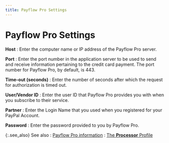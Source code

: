```yaml
---
title: Payflow Pro Settings
---
```


# Payflow Pro Settings


**Host**
: Enter the computer name or IP  address of the Payflow Pro server.


**Port**
: Enter the port number in the application server  to be used to send and receive information pertaining to the credit card  payment. The port number for Payflow Pro, by default, is 443.


**Time-out (seconds)**
: Enter the number of seconds after which the request  for authorization is timed out.


**User/Vendor ID**
: Enter the user ID that Payflow Pro provides you  with when you subscribe to their service.


**Partner**
: Enter the Login Name that you used when you registered  for your PayPal Account.


**Password**
: Enter the password provided to you by Payflow Pro.


{:.see_also}
See also
: [Payflow  Pro information]({{site.sc_baseurl}}/options/payment-information/credit-card-processing/processor-details/processor_profile_payflow_pro.html)
: [The **Processor**  Profile]({{site.sc_baseurl}}/options/payment-information/credit-card-processing/create-a-processor/the_processors_profile.html)
